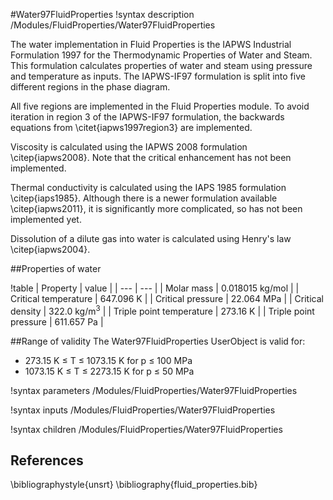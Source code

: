 #Water97FluidProperties
!syntax description /Modules/FluidProperties/Water97FluidProperties

The water implementation in Fluid Properties is the IAPWS Industrial Formulation 1997
for the Thermodynamic Properties of Water and Steam. This formulation calculates
properties of water and steam using pressure and temperature as inputs. The IAPWS-IF97
formulation is split into five different regions in the phase diagram.

All five regions are implemented in the Fluid Properties module. To avoid iteration
in region 3 of the IAPWS-IF97 formulation, the backwards equations from \citet{iapws1997region3}
are implemented.

Viscosity is calculated using the IAPWS 2008 formulation \citep{iapws2008}. Note that the critical
enhancement has not been implemented.

Thermal conductivity is calculated using the IAPS 1985 formulation \citep{iaps1985}. Although there
is a newer formulation available \citep{iapws2011}, it is significantly more complicated, so has not
been implemented yet.

Dissolution of a dilute gas into water is calculated using Henry's law \citep{iapws2004}.

##Properties of water

!table
| Property             | value |
| --- | --- |
| Molar mass           | 0.018015 kg/mol |
| Critical temperature | 647.096 K       |
| Critical pressure    | 22.064 MPa        |
| Critical density     | 322.0 kg/m$^3$ |
| Triple point temperature | 273.16 K |
| Triple point pressure | 611.657 Pa |

##Range of validity
The Water97FluidProperties UserObject is valid for:

- 273.15 K $\le$ T $\le$ 1073.15 K for p $\le$ 100 MPa
- 1073.15 K $\le$ T $\le$ 2273.15 K for p $\le$ 50 MPa

!syntax parameters /Modules/FluidProperties/Water97FluidProperties

!syntax inputs /Modules/FluidProperties/Water97FluidProperties

!syntax children /Modules/FluidProperties/Water97FluidProperties

## References
\bibliographystyle{unsrt}
\bibliography{fluid_properties.bib}
